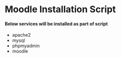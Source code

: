 # Moodle Installation Script

#### Below services will be installed as part of script
* apache2
* mysql
* phpmyadmin
* moodle

